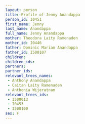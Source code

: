 ```yaml
---
layout: person
title: Profile of Jenny Anandappa
person_id: I0451
first_name: Jenny
last_name: Anandappa
full_name: Jenny Anandappa
mother: Theodora Laity Ramenaden
mother_id: I0446
father: Dominic Marian Anandappa
father_id: I500107
children:
children_ids:
partners:
partner_ids:
relevant_trees_names:
 - Anthony Anandappa
 - Caitan Laity Ramenaden
 - Anthonia Wijeratnam
relevant_trees_ids:
 - I500013
 - I0453
 - I500100
sex: F
---
```


